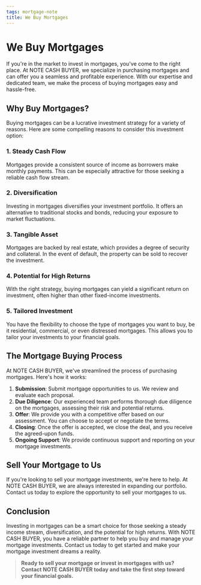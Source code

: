 ```yaml
---
tags: mortgage-note
title: We Buy Mortgages
---
```


# We Buy Mortgages

If you're in the market to invest in mortgages, you've come to the right place. At NOTE CASH BUYER, we specialize in purchasing mortgages and can offer you a seamless and profitable experience. With our expertise and dedicated team, we make the process of buying mortgages easy and hassle-free.

## Why Buy Mortgages?

Buying mortgages can be a lucrative investment strategy for a variety of reasons. Here are some compelling reasons to consider this investment option:

### 1. Steady Cash Flow

Mortgages provide a consistent source of income as borrowers make monthly payments. This can be especially attractive for those seeking a reliable cash flow stream.

### 2. Diversification

Investing in mortgages diversifies your investment portfolio. It offers an alternative to traditional stocks and bonds, reducing your exposure to market fluctuations.

### 3. Tangible Asset

Mortgages are backed by real estate, which provides a degree of security and collateral. In the event of default, the property can be sold to recover the investment.

### 4. Potential for High Returns

With the right strategy, buying mortgages can yield a significant return on investment, often higher than other fixed-income investments.

### 5. Tailored Investment

You have the flexibility to choose the type of mortgages you want to buy, be it residential, commercial, or even distressed mortgages. This allows you to tailor your investments to your financial goals.

## The Mortgage Buying Process

At NOTE CASH BUYER, we've streamlined the process of purchasing mortgages. Here's how it works:

1. **Submission**: Submit mortgage opportunities to us. We review and evaluate each proposal.
2. **Due Diligence**: Our experienced team performs thorough due diligence on the mortgages, assessing their risk and potential returns.
3. **Offer**: We provide you with a competitive offer based on our assessment. You can choose to accept or negotiate the terms.
4. **Closing**: Once the offer is accepted, we close the deal, and you receive the agreed-upon funds.
5. **Ongoing Support**: We provide continuous support and reporting on your mortgage investments.

## Sell Your Mortgage to Us

If you're looking to sell your mortgage investments, we're here to help. At NOTE CASH BUYER, we are always interested in expanding our portfolio. Contact us today to explore the opportunity to sell your mortgages to us.

## Conclusion

Investing in mortgages can be a smart choice for those seeking a steady income stream, diversification, and the potential for high returns. With NOTE CASH BUYER, you have a reliable partner to help you buy and manage your mortgage investments. Contact us today to get started and make your mortgage investment dreams a reality.

> **Ready to sell your mortgage or invest in mortgages with us? Contact NOTE CASH BUYER today and take the first step toward your financial goals.**